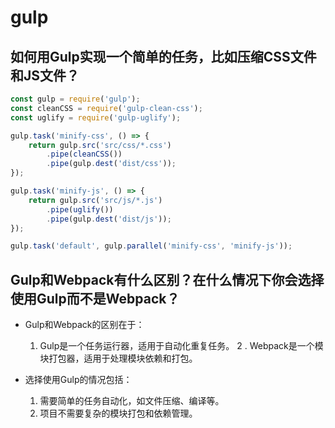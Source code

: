 # gulp

## 如何用Gulp实现一个简单的任务，比如压缩CSS文件和JS文件？
```js
const gulp = require('gulp');
const cleanCSS = require('gulp-clean-css');
const uglify = require('gulp-uglify');

gulp.task('minify-css', () => {
    return gulp.src('src/css/*.css')
        .pipe(cleanCSS())
        .pipe(gulp.dest('dist/css'));
});

gulp.task('minify-js', () => {
    return gulp.src('src/js/*.js')
        .pipe(uglify())
        .pipe(gulp.dest('dist/js'));
});

gulp.task('default', gulp.parallel('minify-css', 'minify-js'));
```

## Gulp和Webpack有什么区别？在什么情况下你会选择使用Gulp而不是Webpack？

- Gulp和Webpack的区别在于：
    1. Gulp是一个任务运行器，适用于自动化重复任务。
    2  . Webpack是一个模块打包器，适用于处理模块依赖和打包。

- 选择使用Gulp的情况包括：
    1. 需要简单的任务自动化，如文件压缩、编译等。
    2. 项目不需要复杂的模块打包和依赖管理。